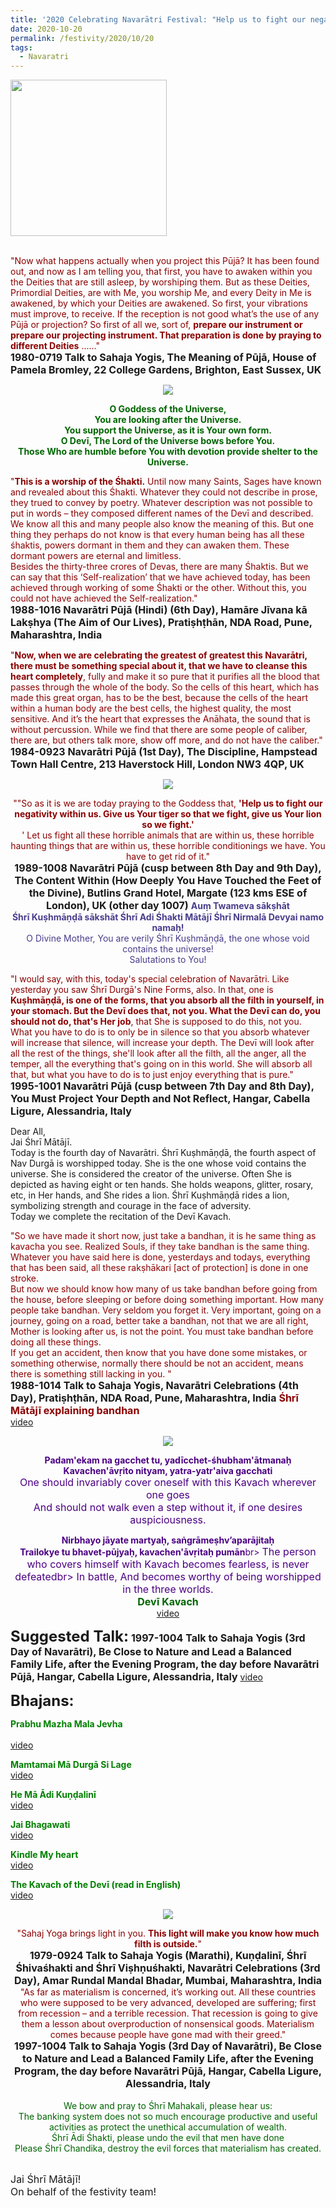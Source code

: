 ```yaml
---
title: '2020 Celebrating Navarātri Festival: "Help us to fight our negativity within us. Give us Your tiger so that we fight, give us Your lion so we fight." '
date: 2020-10-20
permalink: /festivity/2020/10/20
tags:
  - Navaratri
---
```


<div style="text-align: left"><img src="/images/image00.png" width="250" /></div><br>

<p>
<font color="DarkRed">"Now what happens actually when you project this Pūjā? It has been found out, and now as I am telling you, that first, you have to awaken within you the Deities that are still asleep, by worshiping them. But as these Deities, Primordial Deities, are with Me, you worship Me, and every Deity in Me is awakened, by which your Deities are awakened. So first, your vibrations must improve, to receive. If the reception is not good what’s the use of any Pūjā or projection? So first of all we, sort of, <b>prepare our instrument or prepare our projecting instrument. That preparation is done by praying to different Deities</b> ......"</font><br>
<font size="+0"><b>1980-0719 Talk to Sahaja Yogis, The Meaning of Pūjā, House of Pamela Bromley, 22 College Gardens, Brighton, East Sussex, UK</b></font>
</p>

<div style="text-align: center"><img src="/images/image520.png" /></div>

<p style="color:DarkGreen; text-align:center;">
<b>O Goddess of the Universe,<br>
You are looking after the Universe.<br>
You support the Universe, as it is Your own form.<br>
O Devī, The Lord of the Universe bows before You.<br>
Those Who are humble before You with devotion provide shelter to the Universe.</b><br>
</p>

<p>
<font color="DarkRed">"<b>This is a worship of the Śhakti.</b> Until now many Saints, Sages have known and revealed about this Śhakti. Whatever they could not describe in prose, they trued to convey by poetry. Whatever description was not possible to put in words – they composed different names of the Devī and described. We know all this and many people also know the meaning of this. But one thing they perhaps do not know is that every human being has all these śhaktis, powers dormant in them and they can awaken them. These dormant powers are eternal and limitless.<br>
Besides the thirty-three crores of Devas, there are many Śhaktis. But we can say that this ‘Self-realization’ that we have achieved today, has been achieved through working of some Śhakti or the other. Without this, you could not have achieved the Self-realization."</font><br>
<font size="+0"><b>1988-1016 Navarātri Pūjā (Hindi) (6th Day), Hamāre Jīvana kā Lakṣhya (The Aim of Our Lives), Pratiṣhṭhān, NDA Road, Pune, Maharashtra, India</b></font>
</p>

<p>
<font color="DarkRed">"<b>Now, when we are celebrating the greatest of greatest this Navarātri, there must be something special about it, that we have to cleanse this heart completely</b>, fully and make it so pure that it purifies all the blood that passes through the whole of the body. So the cells of this heart, which has made this great organ, has to be the best, because the cells of the heart within a human body are the best cells, the highest quality, the most sensitive. And it’s the heart that expresses the Anāhata, the sound that is without percussion. While we find that there are some people of caliber, there are, but others talk more, show off more, and do not have the caliber."</font><br>
<font size="+0"><b>1984-0923 Navarātri Pūjā (1st Day), The Discipline, Hampstead Town Hall Centre, 213 Haverstock Hill, London NW3 4QP, UK</b></font>
</p>

<div style="text-align: center"><img src="/images/image521.png" /></div>

<p style="text-align:center;">
<font color="DarkRed">""So as it is we are today praying to the Goddess that, <b>'Help us to fight our negativity within us. 
Give us Your tiger so that we fight, give us Your lion so we fight.'</b><br>' 
Let us fight all these horrible animals that are within us, these horrible haunting things that are within us, these horrible conditionings we have. 
You have to get rid of it."</font><br>
<font size="+0"><b>1989-1008 Navarātri Pūjā (cusp between 8th Day and 9th Day), The Content Within (How Deeply You Have Touched the Feet of the Divine), Butlins Grand Hotel, Margate (123 kms ESE of London), UK (other day 1007)</b></font>
<font color="DarkSlateBlue"><b>Auṃ Twameva sākṣhāt<br>
Śhrī Kuṣhmāṇḍā sākshāt Śhrī Adi Śhakti Mātājī Śhrī Nirmalā Devyai namo namaḥ!</b><br>
O Divine Mother, You are verily Śhrī Kuṣhmāṇḍā, the one whose void contains the universe!<br>
Salutations to You!</font><br>
</p>

<p>
<font color="DarkRed">"I would say, with this, today's special celebration of Navarātri. Like yesterday you saw Śhrī Durgā's Nine Forms, also. In that, one is <b>Kuṣhmāṇḍā, is one of the forms, that you absorb all the filth in yourself, in your stomach. But the Devī does that, not you. What the Devī can do, you should not do, that's Her job</b>, that She is supposed to do this, not you. What you have to do is to only be in silence so that you absorb whatever will increase that silence, will increase your depth. The Devī will look after all the rest of the things, she'll look after all the filth, all the anger, all the temper, all the everything that's going on in this world. She will absorb all that, but what you have to do is to just enjoy everything that is pure."</font><br>
<font size="+0"><b>1995-1001 Navarātri Pūjā (cusp between 7th Day and 8th Day), You Must Project Your Depth and Not Reflect, Hangar, Cabella Ligure, Alessandria, Italy</b></font>
</p>

<p>
Dear All,<br>
Jai Śhrī Mātājī.<br>
Today is the fourth day of Navarātri. Śhrī Kuṣhmāṇḍā, the fourth aspect of Nav Durgā is worshipped today. She is the one whose void contains the universe.  She is considered the creator of the universe. Often She is depicted as having eight or ten hands. She holds weapons, glitter, rosary, etc, in Her hands, and She rides a lion.
Śhrī Kuṣhmāṇḍā rides a lion, symbolizing strength and courage in the face of adversity.<br>
Today we complete the recitation of the Devī Kavach.	
</p>	

<p>
<font color="DarkRed">"So we have made it short now, just take a bandhan, it is he same thing as kavacha you see. Realized Souls, if they take bandhan is the same thing. Whatever you have said here is done, yesterdays and todays, everything that has been said, all these rakṣhākari [act of protection] is done in one stroke.<br>
But now we should know how many of us take bandhan before going from the house, before sleeping or before doing something important. How many people take bandhan. Very seldom you forget it. Very important, going on a journey, going on a road, better take a bandhan, not that we are all right, Mother is looking after us, is not the point. You must take bandhan before doing all these things.<br>
If you get an accident, then know that you have done some mistakes, or something otherwise, normally there should be not an accident, means there is something still lacking in you. "</font><br>
<font size="+0"><b>1988-1014 Talk to Sahaja Yogis, Navarātri Celebrations (4th Day), Pratiṣhṭhān, NDA Road, Pune, Maharashtra, India</b></font>
<font color="DarkRed"><font size="+0"><b>Śhrī Mātājī explaining bandhan</b></font></font><br>
<a href="https://www.youtube.com/watch?v=DkW7L9veu6M&ab_channel=alibaba"> video</a><br>
</p>

<div style="text-align: center"><img src="/images/image522.png" /></div>

<p style="color:Indigo; text-align:center;">
<b>Padam'ekam na gacchet tu, yadīcchet-śhubham'ātmanaḥ<br>
Kavachen'āvṛito nityam, yatra-yatr'aiva gacchati</b><br>
<font size="+0">One should invariably cover oneself with this Kavach wherever one goes<br>
And should not walk even a step without it, if one desires auspiciousness.</font><br>
</p>

<p style="text-align:center;">
<font color="Indigo"><b>Nirbhayo jāyate martyaḥ, saṅgrāmeṣhv’aparājitaḥ<br>
Trailokye tu bhavet-pūjyaḥ, kavachen'āvṛitaḥ pumān</b>br>
<font size="+0">The person who covers himself with Kavach becomes fearless, is never defeatedbr>
In battle, And becomes worthy of being worshipped in the three worlds.</font></font><br>
<font size="+0"><font color="DarkGreen"><b>Devī Kavach</b></font></font><br>
<a href="https://seven-teams.github.io/Videos_Links.html"> video</a><br>
</p>

<font size="+2"><b>Suggested Talk:</b></font> 
<font size="+0"><b>1997-1004 Talk to Sahaja Yogis (3rd Day of Navarātri), Be Close to Nature and Lead a Balanced Family Life, after the Evening Program, the day before Navarātri Pūjā, Hangar, Cabella Ligure, Alessandria, Italy</b></font>
<a href="https://www.youtube.com/watch?v=o5KCTxxCj4I&feature=emb_logo&ab_channel=TeachingsofH.H.ShriMatajiNirmalaDevi"> video</a><br>

<font size="+2"><b>Bhajans:</b></font>

<p>
<font color="green"><b>Prabhu Mazha Mala Jevha</b></font><br>
<br>
<a href="https://www.youtube.com/watch?v=_yoOiLcEL9U&ab_channel=SahajaYoga"> video</a><br>
</p>

<p>
<font color="green"><b>Mamtamai Mā Durgā Si Lage</b></font><br>
<a href="https://www.youtube.com/watch?v=LLl-3KTbKLs&ab_channel=SahajaYoga">video</a>
</p>

<p>
<font color="green"><b>He Mā Ādi Kuṇḍalinī</b></font><br>
<a href="https://www.youtube.com/watch?v=VePPPLa06_A&ab_channel=SahajaYoga">video</a>
</p>
 
<p>
<font color="green"><b>Jai Bhagawati</b></font><br>
<a href="https://www.youtube.com/watch?v=ecnk5GEJzS8&ab_channel=SahajaYoga">video</a> 
</p>

<p>
<font color="green"><b>Kindle My heart</b></font><br>
<a href="https://www.youtube.com/watch?v=c-6jDKazytU&ab_channel=SahajaYoga">video</a> 
</p>

<p>
<font color="green"><b>The Kavach of the Devī (read in English)</b></font><br>
<a href="https://www.youtube.com/watch?v=ZRWM3jB01JU&feature=emb_logo&ab_channel=TimBruce">video</a> 
</p>

<div style="text-align: center"><img src="/images/image523.png" /></div>

<p style="text-align:center;">
<font color="DarkRed">"Sahaj Yoga brings light in you. <b>This light will make you know how much filth is outside.</b>"</font><br>
<font size="+0"><b>1979-0924 Talk to Sahaja Yogis (Marathi), Kuṇḍalinī, Śhrī Śhivaśhakti and Śhrī Viṣhṇuśhakti, Navarātri Celebrations (3rd Day), Amar Rundal Mandal Bhadar, Mumbai, Maharashtra, India</b></font>
<font color="DarkRed">"As far as materialism is concerned, it’s working out. All these countries who were supposed to
be very advanced, developed are suffering; first from recession – and a terrible recession. That recession is going to give them a lesson about overproduction of nonsensical goods. Materialism comes because people have gone mad with their greed."</font><br>
<font size="+0"><b>1997-1004 Talk to Sahaja Yogis (3rd Day of Navarātri), Be Close to Nature and Lead a Balanced Family Life, after the Evening Program, the day before Navarātri Pūjā, Hangar, Cabella Ligure, Alessandria, Italy</b></font><br>
<br>
<font color="DarkGreen">We bow and pray to Śhrī Mahakali, please hear us:<br>
 The banking system does not so much encourage productive and useful activities as protect the unethical accumulation of wealth.<br>
Śhrī Ādi Śhakti, please undo the evil that men have done <br>
Please Śhrī Chandika, destroy the evil forces that materialism has created.<br>
</font><br>
</p>

<p>
<font size="+0">Jai Śhrī Mātājī!<br>
On behalf of the festivity team!</font>
</p>